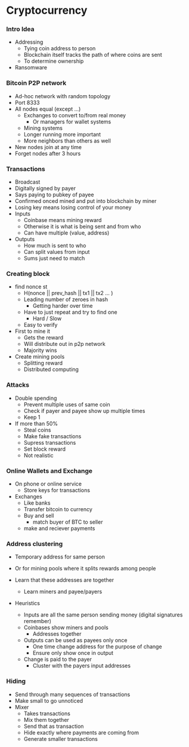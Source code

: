 
# Cryptocurrency

### Intro Idea
- Addressing
    - Tying coin address to person
    - Blockchain itself tracks the path of where coins are sent
    - To determine ownership
- Ransomware

### Bitcoin P2P network
- Ad-hoc network with random topology
- Port 8333
- All nodes equal (except ...)
    - Exchanges to convert to/from real money
        - Or managers for wallet systems 
    - Mining systems
    - Longer running more important
    - More neighbors than others as well
- New nodes join at any time
- Forget nodes after 3 hours


### Transactions
- Broadcast
- Digitally signed by payer
- Says paying to pubkey of payee
- Confirmed onced mined and put into blockchain by miner
- Losing key means losing control of your money
- Inputs  
    - Coinbase means mining reward
    - Otherwise it is what is being sent and from who
    - Can have multiple (value, address)
- Outputs
    - How much is sent to who
    - Can split values from input
    - Sums just need to match


### Creating block 
- find nonce st
    - H(nonce || prev_hash || tx1 || tx2 ... )
    - Leading number of zeroes in hash
        - Getting harder over time 
    - Have to just repeat and try to find one 
        - Hard / Slow
    - Easy to verify
- First to mine it 
    - Gets the reward
    - Will distribute out in p2p network
    - Majority wins
- Create mining pools 
    - Splitting reward
    - Distributed computing


### Attacks
- Double spending
    - Prevent multiple uses of same coin
    - Check if payer and payee show up multiple times
    - Keep 1
- If more than 50%
    - Steal coins
    - Make fake transactions
    - Supress transactions 
    - Set block reward
    - Not realistic 


### Online Wallets and Exchange
- On phone or online service
    - Store keys for transactions
- Exchanges 
    - Like banks
    - Transfer bitcoin to currency
    - Buy and sell
        - match buyer of BTC to seller
    - make and reciever payments

### Address clustering
- Temporary address for same person 
- Or for mining pools where it splits rewards among people
- Learn that these addresses are together
    - Learn miners and payee/payers 

- Heuristics
    - Inputs are all the same person sending money (digital signatures remember)
    - Coinbases show miners and pools
        - Addresses together
    - Outputs can be used as payees only once
        - One time change address for the purpose of change
        - Ensure only show once in output
    - Change is paid to the payer
        - Cluster with the payers input addresses


### Hiding
- Send through many sequences of transactions 
- Make small to go unnoticed
- Mixer
    - Takes transactions 
    - Mix them together 
    - Send that as transaction
    - Hide exactly where payments are coming from
    - Generate smaller transactions




